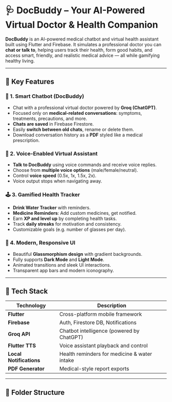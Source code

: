 # 🩺 DocBuddy – Your AI-Powered Virtual Doctor & Health Companion

**DocBuddy** is an AI-powered medical chatbot and virtual health assistant built using Flutter and Firebase. It simulates a professional doctor you can **chat or talk to**, helping users track their health, form good habits, and access smart, friendly, and realistic medical advice — all while gamifying healthy living.

---

## 🌟 Key Features

### 🧠 1. Smart Chatbot (DocBuddy)
- Chat with a professional virtual doctor powered by **Groq (ChatGPT)**.
- Focused only on **medical-related conversations**: symptoms, treatments, precautions, and more.
- **Chats are saved** in Firebase Firestore.
- Easily **switch between old chats**, rename or delete them.
- Download conversation history as a **PDF** styled like a medical prescription.

### 🎤 2. Voice-Enabled Virtual Assistant
- **Talk to DocBuddy** using voice commands and receive voice replies.
- Choose from **multiple voice options** (male/female/neutral).
- Control **voice speed** (0.5x, 1x, 1.5x, 2x).
- Voice output stops when navigating away.

### 🕹️ 3. Gamified Health Tracker
- **Drink Water Tracker** with reminders.
- **Medicine Reminders**: Add custom medicines, get notified.
- Earn **XP and level up** by completing health tasks.
- Track **daily streaks** for motivation and consistency.
- Customizable goals (e.g. number of glasses per day).

### 🎨 4. Modern, Responsive UI
- Beautiful **Glassmorphism design** with gradient backgrounds.
- Fully supports **Dark Mode** and **Light Mode**.
- Animated transitions and sleek UI interactions.
- Transparent app bars and modern iconography.

---

## 🔐 Tech Stack

| Technology     | Description                                |
|----------------|--------------------------------------------|
| **Flutter**    | Cross-platform mobile framework             |
| **Firebase**   | Auth, Firestore DB, Notifications           |
| **Groq API**   | Chatbot intelligence (powered by ChatGPT)   |
| **Flutter TTS**| Voice assistant playback and control        |
| **Local Notifications** | Health reminders for medicine & water intake |
| **PDF Generator** | Medical-style report exports              |

---

## 📂 Folder Structure

